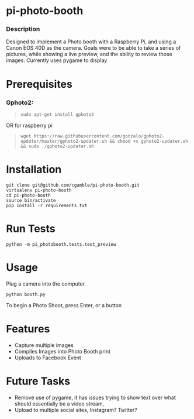 # pi-photo-booth

### Description
Designed to implement a Photo booth with a Raspberry Pi, and using a Canon EOS 40D as the camera.
Goals were to be able to take a series of pictures, while showing a live preview, and the ability to review those images.
Currently uses pygame to display 


# Prerequisites

### Gphoto2:

> `sudo apt-get install gphoto2`

OR for raspberry pi

>`wget https://raw.githubusercontent.com/gonzalo/gphoto2-updater/master/gphoto2-updater.sh && chmod +x gphoto2-updater.sh && sudo ./gphoto2-updater.sh`


# Installation

```
git clone git@github.com/cgamble/pi-photo-booth.git
virtualenv pi-photo-booth
cd pi-photo-booth
source bin/activate
pip install -r requirements.txt
```

# Run Tests

```
python -m pi_photobooth.tests.test_preview
```

# Usage

Plug a camera into the computer.

`python booth.py`

To begin a Photo Shoot, press Enter, or a button

# Features

* Capture multiple images
* Compiles Images into Photo Booth print
* Uploads to Facebook Event

# Future Tasks

* Remove use of pygame, it has issues trying to show text over what should essentially be a video stream,
* Upload to multiple social sites, Instagram? Twitter? 
